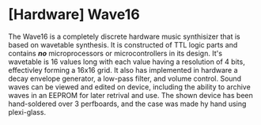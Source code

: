 # [Hardware] Wave16
The Wave16 is a completely discrete hardware music synthisizer that is based on wavetable synthesis. It is constructed of TTL logic parts and contains ***no*** microprocessors or microcontrollers in its design. It's wavetable is 16 values long with each value having a resolution of 4 bits, effectivley forming a 16x16 grid. It also has implemented in hardware a decay envelope generator, a low-pass filter, and volume control. Sound waves can be viewed and edited on device, including the ability to archive waves in an EEPROM for later retrival and use. The shown device has been hand-soldered over 3 perfboards, and the case was made hy hand using plexi-glass. 
